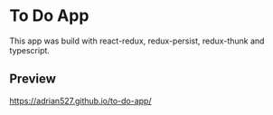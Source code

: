 # To Do App
This app was build with react-redux, redux-persist, redux-thunk and typescript.

## Preview

https://adrian527.github.io/to-do-app/
